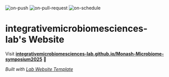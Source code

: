 
  ![on-push](../../actions/workflows/on-push.yaml/badge.svg)
  ![on-pull-request](../../actions/workflows/on-pull-request.yaml/badge.svg)
  ![on-schedule](../../actions/workflows/on-schedule.yaml/badge.svg)

  # integrativemicrobiomesciences-lab's Website

  Visit **[integrativemicrobiomesciences-lab.github.io/Monash-Microbiome-symposium2025](https://integrativemicrobiomesciences-lab.github.io/Monash-Microbiome-symposium2025)** 🚀

  _Built with [Lab Website Template](https://greene-lab.gitbook.io/lab-website-template-docs)_
